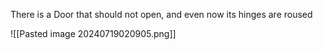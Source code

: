 There is a Door that should not open, and even now its hinges are roused

![[Pasted image 20240719020905.png]]